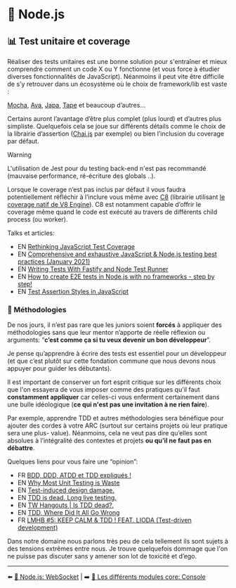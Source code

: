 # 🐢 Node.js

## 📊 Test unitaire et coverage

Réaliser des tests unitaires est une bonne solution pour s'entraîner et mieux comprendre comment un code X ou Y fonctionne (et vous force à étudier diverses fonctionnalités de JavaScript). Néanmoins il peut vite être difficile de s’y retrouver dans un écosystème où le choix de framework/lib est vaste :

[Mocha](https://mochajs.org/), [Ava](https://github.com/avajs/ava), [Japa](https://github.com/thetutlage/japa), [Tape](https://www.npmjs.com/package/tape) et beaucoup d’autres...

Certains auront l’avantage d’être plus complet (plus lourd) et d’autres plus simpliste. Quelquefois cela se joue sur différents détails comme le choix de la librairie d’assertion ([Chai.js](https://www.chaijs.com/) par exemple) ou bien l’inclusion du coverage par défaut.

> [!WARNING]
> L'utilisation de Jest pour du testing back-end n'est pas recommandé (mauvaise performance, ré-écriture des globals ..).

Lorsque le coverage n’est pas inclus par défaut il vous faudra potentiellement réfléchir à l’inclure vous même avec [C8](https://github.com/bcoe/c8) (librairie utilisant [le coverage natif de V8 Engine](https://v8.dev/blog/javascript-code-coverage)). C8 est notamment capable d’offrir le coverage même quand le code est exécuté au travers de différents child process (ou worker).

Talks et articles:

- EN [Rethinking JavaScript Test Coverage](https://v8.dev/blog/javascript-code-coverage)
- EN [Comprehensive and exhaustive JavaScript & Node.js testing best practices (January 2021)](https://github.com/goldbergyoni/javascript-testing-best-practices)
- EN [Writing Tests With Fastify and Node Test Runner](https://www.nearform.com/blog/writing-tests-with-fastify-and-node-test-runner/)
- EN [How to create E2E tests in Node.js with no frameworks - step by step!](https://blog.erickwendel.com.br/how-to-create-e2e-tests-in-nodejs-with-no-frameworks-step-by-step)
- EN [Test Assertion Styles in JavaScript](https://blog.izs.me/2023/09/software-testing-assertion-styles/)

### 💃 Méthodologies

De nos jours, il n’est pas rare que les juniors soient **forcés** à appliquer des méthodologies sans que leur mentor n’apporte de réelle réflexion ou arguments: “**c’est comme ça si tu veux devenir un bon développeur**”.

Je pense qu’apprendre à écrire des tests est essentiel pour un développeur (et que c’est plutôt sur cette fondation commune que nous devons nous appuyer pour guider les débutants).

Il est important de conserver un fort esprit critique sur les différents choix que l'on essayera de vous imposer comme des pratiques qu'il faut **constamment appliquer** car celles-ci vous enferment certainement dans une bulle idéologique (**ce qui n'est pas une invitation à ne rien faire**).

Par exemple, apprendre TDD et autres méthodologies sera bénéfique pour ajouter des cordes à votre ARC (surtout sur certains projets où leur pratique sera une plus- value). Néanmoins, cela ne veut pas dire qu’elles sont absolues à l’intégralité des contextes et projets **ou qu’il ne faut pas en débattre**.

Quelques liens pour vous faire une “opinion”:

- FR [BDD, DDD, ATDD et TDD expliqués !](https://www.youtube.com/watch?v=jxBmKvS7lAo)
- EN [Why Most Unit Testing is Waste](https://gist.github.com/ktzar/596ee5aae7c41f2e585331e4b71d1e2c)
- EN [Test-induced design damage.](https://dhh.dk/2014/test-induced-design-damage.html)
- EN [TDD is dead. Long live testing.](https://dhh.dk/2014/tdd-is-dead-long-live-testing.html)
- EN [TW Hangouts | Is TDD dead?.](https://www.youtube.com/watch?v=z9quxZsLcfo)
- EN [TDD, Where Did It All Go Wrong](https://www.youtube.com/watch?v=EZ05e7EMOLM)
- FR [LMHB #5: KEEP CALM & TDD ! FEAT. LIODA (Test-driven development)](https://www.youtube.com/watch?v=sFTgS0qxNa0)

Dans notre domaine nous parlons très peu de cela tellement ils sont sujets à des tensions extrêmes entre nous. Je trouve quelquefois dommage que l'on ne puisse pas discuter sans y amener son lot de toxicité et d’ego.

---

⬅️ [🐢 Node.js: WebSocket](./11-websocket.md) |
➡️ [🌟 Les différents modules core: Console](./core-modules/1-console.md)
